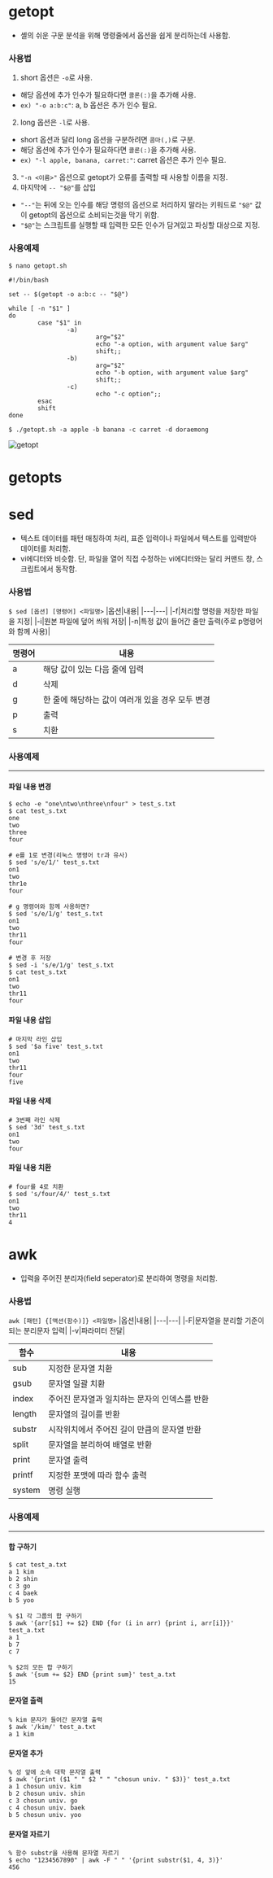 # getopt
* 셸의 쉬운 구문 분석을 위해 명령줄에서 옵션을 쉽게 분리하는데 사용함.
### 사용법
1) short 옵션은 `-o`로 사용.
  * 해당 옵션에 추가 인수가 필요하다면 `콜론(:)`을 추가해 사용.
  * `ex) "-o a:b:c"`: a, b 옵션은 추가 인수 필요.
2) long 옵션은 `-l`로 사용.
  * short 옵션과 달리 long 옵션을 구분하려면 `콤마(,)`로 구분.
  * 해당 옵션에 추가 인수가 필요하다면 `콜론(:)`을 추가해 사용.
  * `ex) "-l apple, banana, carret:"`: carret 옵션은 추가 인수 필요.
3) `"-n <이름>"` 옵션으로 getopt가 오류를 출력할 때 사용할 이름을 지정.
4) 마지막에 `-- "$@"`를 삽입
  * `"--"`는 뒤에 오는 인수를 해당 명령의 옵션으로 처리하지 말라는 키워드로 `"$@"` 값이 getopt의 옵션으로 소비되는것을 막기 위함.
  * `"$@"`는 스크립트를 실행할 때 입력한 모든 인수가 담겨있고 파싱할 대상으로 지정.

### 사용예제
```shell script
$ nano getopt.sh

#!/bin/bash

set -- $(getopt -o a:b:c -- "$@")

while [ -n "$1" ]
do
        case "$1" in
                -a)
                        arg="$2"
                        echo "-a option, with argument value $arg"
                        shift;;
                -b)
                        arg="$2"
                        echo "-b option, with argument value $arg"
                        shift;;
                -c)
                        echo "-c option";;
        esac
        shift
done

$ ./getopt.sh -a apple -b banana -c carret -d doraemong
```
![getopt](https://user-images.githubusercontent.com/68629440/142729134-b9e39da3-2834-4f69-b850-35757b21e056.png)

# getopts


# sed
* 텍스트 데이터를 패턴 매칭하여 처리, 표준 입력이나 파일에서 텍스트를 입력받아 데이터를 처리함.
* vi에디터와 비슷함. 단, 파일을 열어 직접 수정하는 vi에디터와는 달리 커맨드 창, 스크립트에서 동작함.
### 사용법
`$ sed [옵션] [명령어] <파일명>`
|옵션|내용|
|---|---|
|-f|처리할 명령을 저장한 파일을 지정|
|-i|원본 파일에 덮어 씌워 저장|
|-n|특정 값이 들어간 줄만 출력(주로 p명령어와 함께 사용)|

|명령어|내용|
|---|---|
|a|해당 값이 있는 다음 줄에 입력|
|d|삭제|
|g|한 줄에 해당하는 값이 여러개 있을 경우 모두 변경|
|p|출력|
|s|치환|

### 사용예제
---
#### 파일 내용 변경
```shell script
$ echo -e "one\ntwo\nthree\nfour" > test_s.txt
$ cat test_s.txt
one
two
three
four

# e를 1로 변경(리눅스 명령어 tr과 유사)
$ sed 's/e/1/' test_s.txt
on1
two
thr1e
four

# g 명령어와 함께 사용하면?
$ sed 's/e/1/g' test_s.txt
on1
two
thr11
four

# 변경 후 저장
$ sed -i 's/e/1/g' test_s.txt
$ cat test_s.txt
on1
two
thr11
four
```
#### 파일 내용 삽입
```shell script
# 마지막 라인 삽입
$ sed '$a five' test_s.txt
on1
two
thr11
four
five
```
#### 파일 내용 삭제
```shell script
# 3번째 라인 삭제
$ sed '3d' test_s.txt
on1
two
four
```
#### 파일 내용 치환
```shell script
# four를 4로 치환
$ sed 's/four/4/' test_s.txt
on1
two
thr11
4
```
# awk
* 입력을 주어진 분리자(field seperator)로 분리하여 명령을 처리함.
### 사용법
` awk [패턴] {[액션(함수)]} <파일명> `
|옵션|내용|
|---|---|
|-F|문자열을 분리할 기준이 되는 분리문자 입력|
|-v|파라미터 전달|

|함수|내용|
|---|---|
|sub|지정한 문자열 치환|
|gsub|문자열 일괄 치환|
|index|주어진 문자열과 일치하는 문자의 인덱스를 반환|
|length|문자열의 길이를 반환|
|substr|시작위치에서 주어진 길이 만큼의 문자열 반환|
|split|문자열을 분리하여 배열로 반환|
|print|문자열 출력|
|printf|지정한 포맷에 따라 함수 출력|
|system|명령 실행|

### 사용예제
---
#### 합 구하기
```shell script
$ cat test_a.txt
a 1 kim
b 2 shin
c 3 go
c 4 baek
b 5 yoo

% $1 각 그룹의 합 구하기
$ awk '{arr[$1] += $2} END {for (i in arr) {print i, arr[i]}}' test_a.txt
a 1
b 7
c 7

% $2의 모든 합 구하기
$ awk '{sum += $2} END {print sum}' test_a.txt
15
```

#### 문자열 출력
```shell script
% kim 문자가 들어간 문자열 출력
$ awk '/kim/' test_a.txt
a 1 kim
```

#### 문자열 추가
```shell script
% 성 앞에 소속 대학 문자열 출력
$ awk '{print ($1 " " $2 " " "chosun univ. " $3)}' test_a.txt
a 1 chosun univ. kim
b 2 chosun univ. shin
c 3 chosun univ. go
c 4 chosun univ. baek
b 5 chosun univ. yoo
```

#### 문자열 자르기
```shell script
% 함수 substr을 사용해 문자열 자르기
$ echo "1234567890" | awk -F " " '{print substr($1, 4, 3)}'
456
```
